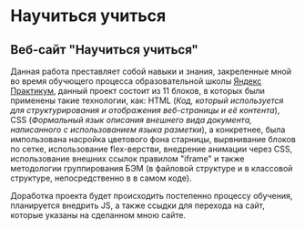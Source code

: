 # Научиться учиться
## __Веб-сайт "Научиться учиться"__

Данная работа преставляет собой навыки и знания, закреленные мной во время обучющего процесса образовательной школы [Яндекс Практикум](https://practicum.yandex.ru/profile/web/), данный проект состоит из 11 блоков, в которых были применены такие технологии, как: HTML (_Код, который используется для структурирования и отображения веб-страницы и её контента_), СSS (_Формальный язык описания внешнего вида документа, написанного с использованием языка разметки_), а конкретнее, была импользована насройка цветового фона старницы, вырвнивание блоков по сетке, использование flex-верстви, внедрение анимации через CSS, использование внешних ссылок правилом "iframe" и также методологии группирования БЭМ (в файловой структуре и в классовой структуре, непосредственно в в самом коде).

Доработка проекта будет происходить постепенно процессу обучения, планируется внедрить JS, а также ссыдки для перехода на сайт, которые указаны на сделанном мною сайте.
